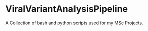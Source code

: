 # ViralVariantAnalysisPipeline


A Collection of bash and python scripts used for my MSc Projects.

